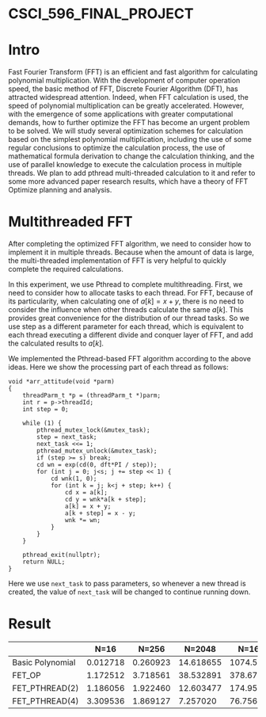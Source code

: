 # CSCI_596_FINAL_PROJECT

Intro
===

Fast Fourier Transform (FFT) is an efficient and fast algorithm for calculating polynomial multiplication. With the development of computer operation speed, the basic method of FFT, Discrete Fourier Algorithm (DFT), has attracted widespread attention. Indeed, when FFT calculation is used, the speed of polynomial multiplication can be greatly accelerated. However, with the emergence of some applications with greater computational demands, how to further optimize the FFT has become an urgent problem to be solved. We will study several optimization schemes for calculation based on the simplest polynomial multiplication, including the use of some regular conclusions to optimize the calculation process, the use of mathematical formula derivation to change the calculation thinking, and the use of parallel knowledge to execute the calculation process in multiple threads. We plan to add pthread multi-threaded calculation to it and refer to some more advanced paper research results, which have a theory of FFT Optimize planning and analysis.


Multithreaded FFT
===

After completing the optimized FFT algorithm, we need to consider how to implement it in multiple threads. Because when the amount of data is large, the multi-threaded implementation of FFT is very helpful to quickly complete the required calculations. 

In this experiment, we use Pthread to complete multithreading. First, we need to consider how to allocate tasks to each thread. For FFT, because of its particularity, when calculating one of $a[k] = x + y$, there is no need to consider the influence when other threads calculate the same $a[k]$. This provides great convenience for the distribution of our thread tasks. So we use step as a different parameter for each thread, which is equivalent to each thread executing a different divide and conquer layer of FFT, and add the calculated results to $a[k]$.

We implemented the Pthread-based FFT algorithm according to the above ideas. Here we show the processing part of each thread as follows:

```
void *arr_attitude(void *parm)
{
	threadParm_t *p = (threadParm_t *)parm;
	int r = p->threadId;
	int step = 0;

	while (1) {
		pthread_mutex_lock(&mutex_task);
		step = next_task;
		next_task <<= 1;
		pthread_mutex_unlock(&mutex_task);
		if (step >= s) break;
		cd wn = exp(cd(0, dft*PI / step));
		for (int j = 0; j<s; j += step << 1) {
			cd wnk(1, 0);
			for (int k = j; k<j + step; k++) {
				cd x = a[k];
				cd y = wnk*a[k + step];
				a[k] = x + y;
				a[k + step] = x - y;
				wnk *= wn;
			}
		}
	}

	pthread_exit(nullptr);
	return NULL;
}
```

Here we use `next_task` to pass parameters, so whenever a new thread is created, the value of `next_task` will be changed to continue running down.

Result
===

| | N=16 | N=256 | N=2048 | N=16384 | N=262144 |
| -------- | -------- | -------- | -------- | -------- | -------- |
| Basic Polynomial | 0.012718     | 0.260923 | 14.618655 | 1074.527939 | inf |
| FET_OP | 1.172512 | 3.718561 | 38.532891 | 378.675382 | 8098.466381 |
| FET_PTHREAD(2) | 1.186056 | 1.922460 | 12.603477 | 174.951241 | 1729.979298 |
| FET_PTHREAD(4) | 3.309536 | 1.869127 | 7.257020 | 76.756450 | 1400.424697 |
